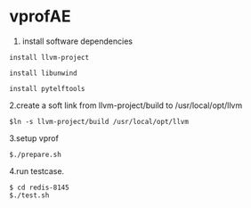 # vprofAE

1. install software dependencies
```
install llvm-project

install libunwind

install pytelftools
```
2.create a soft link from llvm-project/build to /usr/local/opt/llvm
```
$ln -s llvm-project/build /usr/local/opt/llvm
```
3.setup vprof
```
$./prepare.sh
```
4.run testcase.
```
$ cd redis-8145
$./test.sh
```
